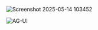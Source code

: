 ![Screenshot 2025-05-14 103452](https://github.com/user-attachments/assets/bebbebc2-0d3f-4e1b-bc44-3e206d49fa9e)

![AG-UI](https://images.app.goo.gl/GNXTofu4yWuRwkpd7)

